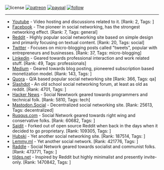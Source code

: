 ![license](https://img.shields.io/github/license/prahladyeri/siterank-stats.svg)
[![patreon](https://img.shields.io/badge/Patreon-brown.svg?logo=patreon)](https://www.patreon.com/prahladyeri)
[![paypal](https://img.shields.io/badge/PayPal-blue.svg?logo=paypal)](https://www.paypal.com/cgi-bin/webscr?cmd=_s-xclick&hosted_button_id=JM8FUXNFUK6EU)
[![follow](https://img.shields.io/twitter/follow/prahladyeri.svg?style=social)](https://twitter.com/prahladyeri)

---
- [Youtube](https://www.youtube.com/) - Video hosting and discussions related to it. [Rank: 2, Tags: ]
- [Facebook](https://www.facebook.com/) - The pioneer in social networking, has the strongest networking effect. [Rank: 7, Tags: general]
- [Reddit](https://www.reddit.com) - Highly popular social networking site based on simple design and primarily focusing on textual content. [Rank: 20, Tags: social]
- [Twitter](https://twitter.com/) - Focuses on micro-blogging posts called "tweets", popular with entrepreneurs and businesses. [Rank: 37, Tags: micro-blogging]
- [Linkedin](https://www.linkedin.com/) - Geared towards professional interaction and work related stuff. [Rank: 49, Tags: professionals]
- [Medium](https://medium.com/) - Geared towards blog posting, pioneered subscription based monetization model. [Rank: 143, Tags: ]
- [Quora](https://www.quora.com/) - Q/A based popular social networking site [Rank: 366, Tags: qa]
- [Slashdot](https://slashdot.org/) - An old school social networking forum, at least as old as reddit. [Rank: 4701, Tags: ]
- [Hacker News](https://news.ycombinator.com) - Social Newtwork geared towards programmers and technical folk. [Rank: 5810, Tags: tech]
- [Mastodon.Social](https://mastodon.social/) - Decentralized social networking site. [Rank: 25613, Tags: decentralized]
- [Ruqqus.com](https://ruqqus.com/) - Social Network geared towards right wing and conservative folks. [Rank: 60682, Tags: ]
- [Saidit](https://saidit.net/) - Forked out of open source Reddit when back in the days when it decided to go proprietary. [Rank: 109305, Tags: ]
- [Hubski](https://hubski.com/) - Yet another social networking site. [Rank: 187514, Tags: ]
- [Lemmy.ml](https://lemmy.ml/) - Yet another social network. [Rank: 421776, Tags: ]
- [Raddle](https://raddle.me/) - Social Network geared towards socialist and communist folks. [Rank: 473771, Tags: ]
- [tildes.net](https://tildes.net/) - Inspired by Reddit but highly minimalist and presently invite-only. [Rank: 1470842, Tags: ]

